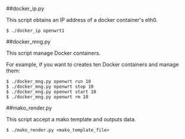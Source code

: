 ##docker_ip.py

This script obtains an IP address of a docker container's eth0.
```
$ ./docker_ip openwrt1
```

##docker_mng.py

This script manage Docker containers.

For example, if you want to creates ten Docker containers and manage them:
```
$ ./docker_mng.py openwrt run 10
$ ./docker_mng.py openwrt stop 10
$ ./docker_mng.py openwrt start 10
$ ./docker_mng.py openwrt rm 10
```

##mako_render.py

This script accept a mako template and outputs data.
```
$ ./mako_render.py <mako_template_file>
```

